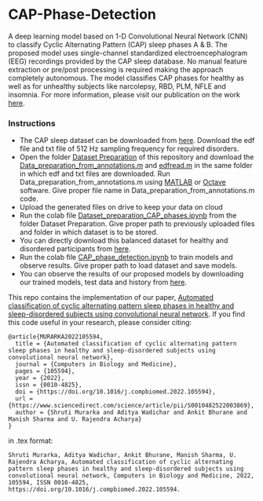 # CAP-Phase-Detection

A deep learning model based on 1-D Convolutional Neural Network (CNN) to classify Cyclic Alternating Pattern (CAP) sleep phases A & B.
The proposed model uses single-channel standardized electroencephalogram (EEG) recordings provided by the CAP sleep database.
No manual feature extraction or pre/post processing is required making the approach completely autonomous. 
The model classifies CAP phases for healthy as well as for unhealthy subjects like narcolepsy, RBD, PLM, NFLE and insomnia.
For more information, please visit our publication on the work [here](https://doi.org/10.1016/j.compbiomed.2022.105594).


### Instructions

* The CAP sleep dataset can be downloaded from [here](https://physionet.org/content/capslpdb/1.0.0/). Download the edf file and txt file of 512 Hz sampling frequency for required disorders.
* Open the folder [Dataset Preparation](https://github.com/Shrutii07/CAP-Phase-Detection/tree/main/Dataset%20Preparation) of this repository and download the [Data_preparation_from_annotations.m](https://github.com/Shrutii07/CAP-Phase-Detection/blob/main/Dataset%20Preparation/Data_preparation_from_annotations.m) and [edfread.m](https://github.com/Shrutii07/CAP-Phase-Detection/blob/main/Dataset%20Preparation/edfread.m) in the same folder in which edf and txt files are downloaded. Run Data_preparation_from_annotations.m using [MATLAB](https://in.mathworks.com/products/matlab.html) or [Octave](https://www.gnu.org/software/octave/download) software. Give proper file name in Data_preparation_from_annotations.m code. 
* Upload the generated files on drive to keep your data on cloud
* Run the colab file [Dataset_preparation_CAP_phases.ipynb](https://github.com/Shrutii07/CAP-Phase-Detection/blob/main/Dataset%20Preparation/Dataset_preparation_CAP_phases.ipynb) from the folder Dataset Preparation. Give proper path to previously uploaded files and folder in which dataset is to be stored.
* You can directly download this balanced dataset for healthy and disordered participants from [here](https://drive.google.com/drive/folders/1-DdLogc2Z7ck7KUrD6pmLUJdJ0QiPrqq?usp=sharing).
* Run the colab file [CAP_phase_detection.ipynb](https://github.com/Shrutii07/CAP-Phase-Detection/blob/main/CAP_phase_detection.ipynb) to train models and observe results. Give proper path to load dataset and save models.
* You can observe the results of our proposed models by downloading our trained models, test data and history from [here](https://drive.google.com/drive/folders/1yx1fst6jubcbUUhA-ll8l-zY3bDMMVrO?usp=sharing).

This repo contains the implementation of our paper, [Automated classification of cyclic alternating pattern sleep phases in healthy and sleep-disordered subjects using convolutional neural network](https://doi.org/10.1016/j.compbiomed.2022.105594). If you find this code useful in your research, please consider citing:

    @article{MURARKA2022105594,
      title = {Automated classification of cyclic alternating pattern sleep phases in healthy and sleep-disordered subjects using convolutional neural network},
      journal = {Computers in Biology and Medicine},
      pages = {105594},
      year = {2022},
      issn = {0010-4825},
      doi = {https://doi.org/10.1016/j.compbiomed.2022.105594},
      url = {https://www.sciencedirect.com/science/article/pii/S0010482522003869},
      author = {Shruti Murarka and Aditya Wadichar and Ankit Bhurane and Manish Sharma and U. Rajendra Acharya}
    }
    
in .tex format: 

    Shruti Murarka, Aditya Wadichar, Ankit Bhurane, Manish Sharma, U. Rajendra Acharya, Automated classification of cyclic alternating pattern sleep phases in healthy and sleep-disordered subjects using convolutional neural network, Computers in Biology and Medicine, 2022, 105594, ISSN 0010-4825, https://doi.org/10.1016/j.compbiomed.2022.105594.

